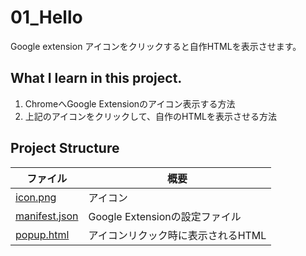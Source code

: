 # 01_Hello
Google extension アイコンをクリックすると自作HTMLを表示させます。

## What I learn in this project. 
1. ChromeへGoogle Extensionのアイコン表示する方法
2. 上記のアイコンをクリックして、自作のHTMLを表示させる方法

## Project Structure  
| ファイル                             | 概要                      |
| -------------------------------- | ----------------------- |
| [icon.png](./icon.png)           | アイコン                    |
| [manifest.json](./manifest.json) | Google Extensionの設定ファイル |
| [popup.html](./popup.html)       | アイコンリクック時に表示されるHTML     |